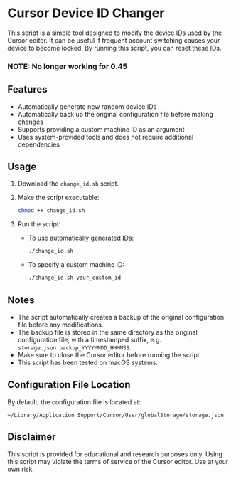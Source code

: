 # Cursor Device ID Changer

This script is a simple tool designed to modify the device IDs used by the Cursor editor. It can be useful if frequent account switching causes your device to become locked. By running this script, you can reset these IDs.

### NOTE: No longer working for 0.45

## Features

- Automatically generate new random device IDs
- Automatically back up the original configuration file before making changes
- Supports providing a custom machine ID as an argument
- Uses system-provided tools and does not require additional dependencies

## Usage

1. Download the `change_id.sh` script.

2. Make the script executable:
    ```bash
    chmod +x change_id.sh
    ```
   
3. Run the script:
    - To use automatically generated IDs:
      ```bash
      ./change_id.sh
      ```
      
    - To specify a custom machine ID:
      ```bash
      ./change_id.sh your_custom_id
      ```

## Notes

- The script automatically creates a backup of the original configuration file before any modifications.
- The backup file is stored in the same directory as the original configuration file, with a timestamped suffix, e.g. `storage.json.backup_YYYYMMDD_HHMMSS`.
- Make sure to close the Cursor editor before running the script.
- This script has been tested on macOS systems.

## Configuration File Location

By default, the configuration file is located at:
```
~/Library/Application Support/Cursor/User/globalStorage/storage.json
```

## Disclaimer

This script is provided for educational and research purposes only. Using this script may violate the terms of service of the Cursor editor. Use at your own risk.
